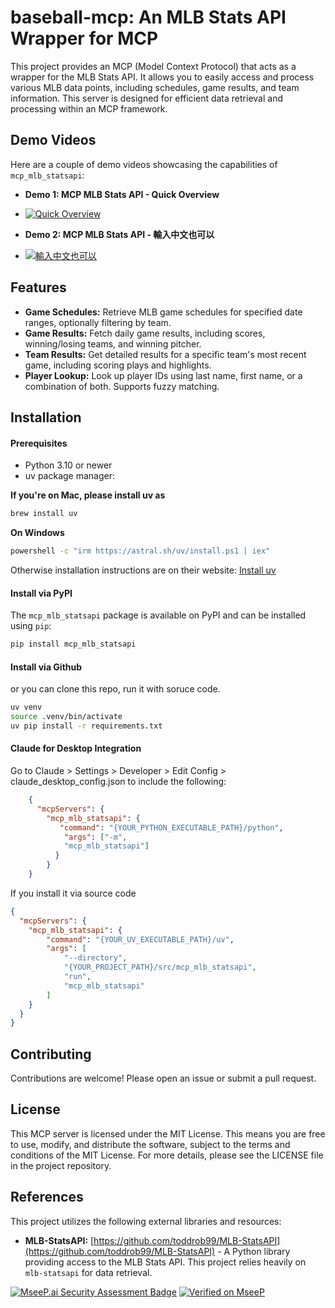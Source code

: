 # baseball-mcp: An MLB Stats API Wrapper for MCP

This project provides an MCP (Model Context Protocol) that acts as a wrapper for the MLB Stats API.  It allows you to easily access and process various MLB data points, including schedules, game results, and team information.  This server is designed for efficient data retrieval and processing within an MCP framework.

## Demo Videos

Here are a couple of demo videos showcasing the capabilities of `mcp_mlb_statsapi`:
* **Demo 1:  MCP MLB Stats API - Quick Overview**
- [![Quick Overview](https://img.youtube.com/vi/cnqbcB8064k/0.jpg)](https://youtu.be/cnqbcB8064k "demo 1")
* **Demo 2:  MCP MLB Stats API - 輸入中文也可以**
- [![輸入中文也可以](https://img.youtube.com/vi/XhuyfIWKLjY/0.jpg)](https://youtu.be/XhuyfIWKLjY "demo 2")


## Features

* **Game Schedules:** Retrieve MLB game schedules for specified date ranges, optionally filtering by team.
* **Game Results:** Fetch daily game results, including scores, winning/losing teams, and winning pitcher.
* **Team Results:** Get detailed results for a specific team's most recent game, including scoring plays and highlights.
* **Player Lookup:** Look up player IDs using last name, first name, or a combination of both.  Supports fuzzy matching.

## Installation

#### Prerequisites
- Python 3.10 or newer
- uv package manager: 

**If you're on Mac, please install uv as**
```bash
brew install uv
```
**On Windows**
```bash
powershell -c "irm https://astral.sh/uv/install.ps1 | iex" 
```
Otherwise installation instructions are on their website: [Install uv](https://docs.astral.sh/uv/getting-started/installation/)

#### Install via PyPI
The `mcp_mlb_statsapi` package is available on PyPI and can be installed using `pip`:

```bash
pip install mcp_mlb_statsapi
```

#### Install via Github
or you can clone this repo, run it with soruce code.
```bash
uv venv
source .venv/bin/activate
uv pip install -r requirements.txt
```

#### Claude for Desktop Integration
Go to Claude > Settings > Developer > Edit Config > claude_desktop_config.json to include the following:

```json
    {
      "mcpServers": {
        "mcp_mlb_statsapi": {
           "command": "{YOUR_PYTHON_EXECUTABLE_PATH}/python",
            "args": ["-m",
            "mcp_mlb_statsapi"]
          }
        }
    }
```

If you install it via source code
```json
{
  "mcpServers": {
    "mcp_mlb_statsapi": {
        "command": "{YOUR_UV_EXECUTABLE_PATH}/uv",
        "args": [
            "--directory",
            "{YOUR_PROJECT_PATH}/src/mcp_mlb_statsapi",
            "run",
            "mcp_mlb_statsapi"
        ]
    }
  }
}
```

## Contributing

Contributions are welcome! Please open an issue or submit a pull request.

## License

This MCP server is licensed under the MIT License. This means you are free to use, modify, and distribute the software, subject to the terms and conditions of the MIT License. For more details, please see the LICENSE file in the project repository.

## References

This project utilizes the following external libraries and resources:

* **MLB-StatsAPI:**  [https://github.com/toddrob99/MLB-StatsAPI](https://github.com/toddrob99/MLB-StatsAPI) -  A Python library providing access to the MLB Stats API.  This project relies heavily on `mlb-statsapi` for data retrieval.

[![MseeP.ai Security Assessment Badge](https://mseep.net/pr/mpizza-mcp-mlb-statsapi-badge.png)](https://mseep.ai/app/mpizza-mcp-mlb-statsapi)
[![Verified on MseeP](https://mseep.ai/badge.svg)](https://mseep.ai/app/45b7cf1b-10ee-4ba0-8bf5-90a464b0f860)
